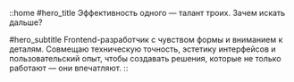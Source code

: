 ::home
#hero_title
Эффективность одного — талант троих. Зачем искать дальше?

#hero_subtitle
Frontend-разработчик с чувством формы и вниманием к деталям. Совмещаю техническую точность, эстетику интерфейсов и пользовательский опыт, чтобы создавать решения, которые не только работают — они впечатляют.
::
